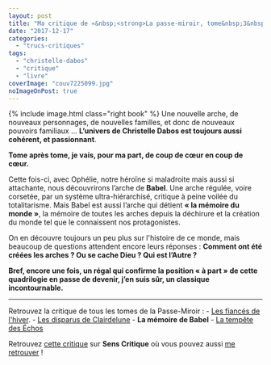 ```yaml
---
layout: post
title: "Ma critique de «&nbsp;<strong>La passe-miroir, tome&nbsp;3&nbsp;: La mémoire De Babel</strong>&nbsp;» de <em>Christelle Dabos</em>"
date: "2017-12-17"
categories: 
  - "trucs-critiques"
tags: 
  - "christelle-dabos"
  - "critique"
  - "livre"
coverImage: "couv7225099.jpg"
noImageOnPost: true
---
```


{% include image.html class="right book" %}
Une nouvelle arche, de nouveaux personnages, de nouvelles familles, et donc de nouveaux pouvoirs familiaux … **L’univers de Christelle Dabos est toujours aussi cohérent, et passionnant**.

**Tome après tome, je vais, pour ma part, de coup de cœur en coup de cœur.**

Cette fois-ci, avec Ophélie, notre héroïne si maladroite mais aussi si attachante, nous découvrirons l’arche de **Babel**. Une arche régulée, voire corsetée, par un système ultra-hiérarchisé, critique à peine voilée du totalitarisme. Mais Babel est aussi l’arche qui détient **« la mémoire du monde »**, la mémoire de toutes les arches depuis la déchirure et la création du monde tel que le connaissent nos protagonistes.

On en découvre toujours un peu plus sur l'histoire de ce monde, mais beaucoup de questions attendent encore leurs réponses : **Comment ont été créées les arches ? Ou se cache Dieu ? Qui est l’Autre ?**

**Bref, encore une fois, un régal qui confirme la position « à part » de cette quadrilogie en passe de devenir, j’en suis sûr, un classique incontournable.**

* * *

Retrouvez la critique de tous les tomes de la Passe-Miroir : - [Les fiancés de l'hiver](https://www.6x8.org/2017/07/ma-critique-de-la-passe-miroir-tome-1-les-fiances-de-lhiver-de-christelle-dabos/). - [Les disparus de Clairdelune](https://www.6x8.org/2017/08/ma-critique-de-la-passe-miroir-tome-2-les-disparus-de-clairdelune-de-christelle-dabos/) - **La mémoire de Babel** - [La tempête des Échos](https://www.6x8.org/2019/12/ma-critique-de-la-passe-miroir-tome-4-la-tempete-des-echos-de-christelle-dabos/)

Retrouvez [cette critique]( https://www.senscritique.com/livre/La_Memoire_de_Babel_La_Passe_Miroir_tome_3/critique/137737288) sur **Sens Critique** où vous pouvez aussi [me retrouver](http://www.senscritique.com/Arnaud_Malon) !
